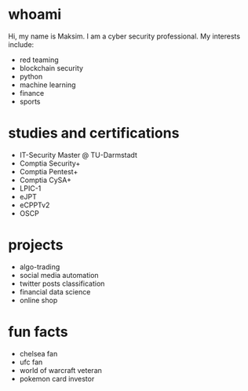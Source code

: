 # whoami

Hi, my name is Maksim. I am a cyber security professional. My interests include:

- red teaming
- blockchain security
- python
- machine learning
- finance
- sports

# studies and certifications

- IT-Security Master @ TU-Darmstadt
- Comptia Security+
- Comptia Pentest+
- Comptia CySA+
- LPIC-1
- eJPT
- eCPPTv2
- OSCP

# projects

- algo-trading
- social media automation
- twitter posts classification
- financial data science
- online shop

# fun facts

- chelsea fan
- ufc fan
- world of warcraft veteran
- pokemon card investor
